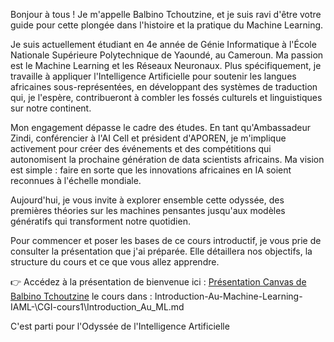 Bonjour à tous ! Je m'appelle Balbino Tchoutzine, et je suis ravi d'être votre guide pour cette plongée dans l'histoire et la pratique du Machine Learning.

Je suis actuellement étudiant en 4e année de Génie Informatique à l'École Nationale Supérieure Polytechnique de Yaoundé, au Cameroun. Ma passion est le Machine Learning et les Réseaux Neuronaux. Plus spécifiquement, je travaille à appliquer l'Intelligence Artificielle pour soutenir les langues africaines sous-représentées, en développant des systèmes de traduction qui, je l'espère, contribueront à combler les fossés culturels et linguistiques sur notre continent.

Mon engagement dépasse le cadre des études. En tant qu'Ambassadeur Zindi, conférencier à l'AI Cell et président d'APOREN, je m'implique activement pour créer des événements et des compétitions qui autonomisent la prochaine génération de data scientists africains. Ma vision est simple : faire en sorte que les innovations africaines en IA soient reconnues à l'échelle mondiale.

Aujourd'hui, je vous invite à explorer ensemble cette odyssée, des premières théories sur les machines pensantes jusqu'aux modèles génératifs qui transforment notre quotidien.

Pour commencer et poser les bases de ce cours introductif, je vous prie de consulter la présentation que j'ai préparée. Elle détaillera nos objectifs, la structure du cours et ce que vous allez apprendre.

👉 Accédez à la présentation de bienvenue ici : [Présentation Canvas de Balbino Tchoutzine](https://www.canva.com/design/DAG0s3319FU/LG1W-s8LrgAavDJ3vN6pVQ/edit?utm_content=DAG0s3319FU&utm_campaign=designshare&utm_medium=link2&utm_source=sharebutton) le cours dans : Introduction-Au-Machine-Learning-IAML-\CGI-cours1\Introduction_Au_ML.md

C'est parti pour l'Odyssée de l'Intelligence Artificielle